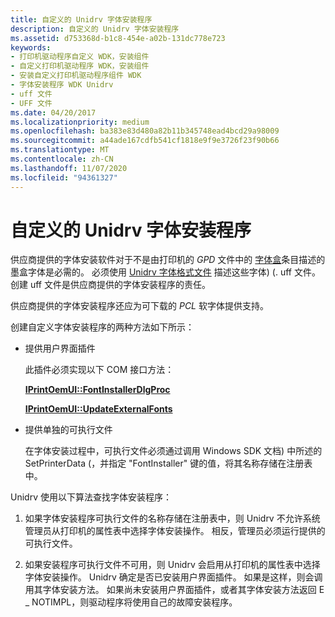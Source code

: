 ```yaml
---
title: 自定义的 Unidrv 字体安装程序
description: 自定义的 Unidrv 字体安装程序
ms.assetid: d753368d-b1c8-454e-a02b-131dc778e723
keywords:
- 打印机驱动程序自定义 WDK，安装组件
- 自定义打印机驱动程序 WDK，安装组件
- 安装自定义打印机驱动程序组件 WDK
- 字体安装程序 WDK Unidrv
- uff 文件
- UFF 文件
ms.date: 04/20/2017
ms.localizationpriority: medium
ms.openlocfilehash: ba383e83d480a82b11b345748ead4bcd29a98009
ms.sourcegitcommit: a44ade167cdfb541cf1818e9f9e3726f23f90b66
ms.translationtype: MT
ms.contentlocale: zh-CN
ms.lasthandoff: 11/07/2020
ms.locfileid: "94361327"
---
```

# <a name="customized-font-installers-for-unidrv"></a>自定义的 Unidrv 字体安装程序





供应商提供的字体安装软件对于不是由打印机的 *GPD* 文件中的 [字体盒](font-cartridges.md)条目描述的墨盒字体是必需的。 必须使用 [Unidrv 字体格式文件](customized-font-management.md#ddk-unidrv-font-format-files-gg) 描述这些字体)  (. uff 文件。 创建 uff 文件是供应商提供的字体安装程序的责任。

供应商提供的字体安装程序还应为可下载的 *PCL* 软字体提供支持。

创建自定义字体安装程序的两种方法如下所示：

-   提供用户界面插件

    此插件必须实现以下 COM 接口方法：

    [**IPrintOemUI::FontInstallerDlgProc**](/windows-hardware/drivers/ddi/prcomoem/nf-prcomoem-iprintoemui-fontinstallerdlgproc)

    [**IPrintOemUI::UpdateExternalFonts**](/windows-hardware/drivers/ddi/prcomoem/nf-prcomoem-iprintoemui-updateexternalfonts)

-   提供单独的可执行文件

    在字体安装过程中，可执行文件必须通过调用 Windows SDK 文档) 中所述的 SetPrinterData (，并指定 "FontInstaller" 键的值，将其名称存储在注册表中。

Unidrv 使用以下算法查找字体安装程序：

1.  如果字体安装程序可执行文件的名称存储在注册表中，则 Unidrv 不允许系统管理员从打印机的属性表中选择字体安装操作。 相反，管理员必须运行提供的可执行文件。

2.  如果安装程序可执行文件不可用，则 Unidrv 会启用从打印机的属性表中选择字体安装操作。 Unidrv 确定是否已安装用户界面插件。 如果是这样，则会调用其字体安装方法。 如果尚未安装用户界面插件，或者其字体安装方法返回 E \_ NOTIMPL，则驱动程序将使用自己的故障安装程序。

 


